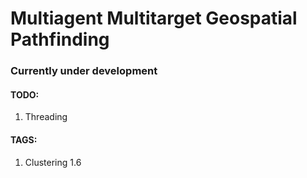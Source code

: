 # Multiagent Multitarget Geospatial Pathfinding

### Currently under development

#### TODO:
1. Threading

#### TAGS:
1. Clustering 1.6
